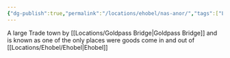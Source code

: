 ```yaml
---
{"dg-publish":true,"permalink":"/locations/ehobel/nas-anor/","tags":["Location"],"updated":"2025-01-14T21:03:47.373+00:00"}
---
```


A large Trade town by [[Locations/Goldpass Bridge\|Goldpass Bridge]] and is known as one of the only places were goods come in and out of [[Locations/Ehobel/Ehobel\|Ehobel]]